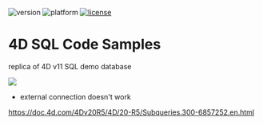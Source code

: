![version](https://img.shields.io/badge/version-20%2B-E23089)
![platform](https://img.shields.io/static/v1?label=platform&message=mac-intel%20|%20mac-arm%20|%20win-64&color=blue)
[![license](https://img.shields.io/github/license/miyako/tips-sql-code-samples)](LICENSE)

# 4D SQL Code Samples
replica of 4D v11 SQL demo database

![](https://github.com/user-attachments/assets/ca5294e9-ed2f-47a6-9f10-5e138e096f0b)

* external connection doesn't work

https://doc.4d.com/4Dv20R5/4D/20-R5/Subqueries.300-6857252.en.html
